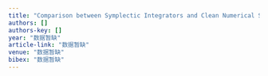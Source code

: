 ```yaml
---
title: "Comparison between Symplectic Integrators and Clean Numerical Simulation for Chaotic Hamiltonian Systems"
authors: []
authors-key: []
year: "数据暂缺"
article-link: "数据暂缺"
venue: "数据暂缺"
bibex: "数据暂缺"
---
```

